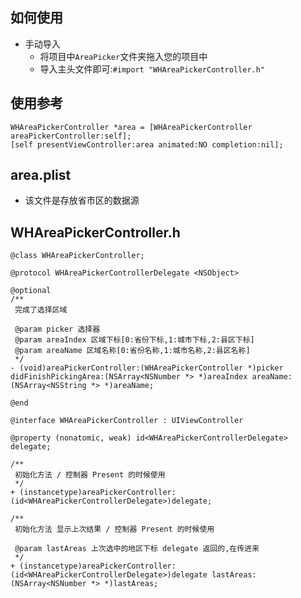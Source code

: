 ## 如何使用
* 手动导入
    * 将项目中`AreaPicker`文件夹拖入您的项目中
    * 导入主头文件即可:`#import "WHAreaPickerController.h"`

## 使用参考
```oc
WHAreaPickerController *area = [WHAreaPickerController areaPickerController:self];
[self presentViewController:area animated:NO completion:nil];
```

## area.plist
* 该文件是存放省市区的数据源

## WHAreaPickerController.h
```oc
@class WHAreaPickerController;

@protocol WHAreaPickerControllerDelegate <NSObject>

@optional
/**
 完成了选择区域

 @param picker 选择器
 @param areaIndex 区域下标[0:省份下标,1:城市下标,2:县区下标]
 @param areaName 区域名称[0:省份名称,1:城市名称,2:县区名称]
 */
- (void)areaPickerController:(WHAreaPickerController *)picker didFinishPickingArea:(NSArray<NSNumber *> *)areaIndex areaName:(NSArray<NSString *> *)areaName;

@end

@interface WHAreaPickerController : UIViewController

@property (nonatomic, weak) id<WHAreaPickerControllerDelegate> delegate;

/**
 初始化方法 / 控制器 Present 的时候使用
 */
+ (instancetype)areaPickerController:(id<WHAreaPickerControllerDelegate>)delegate;

/**
 初始化方法 显示上次结果 / 控制器 Present 的时候使用
 
 @param lastAreas 上次选中的地区下标 delegate 返回的,在传进来
 */
+ (instancetype)areaPickerController:(id<WHAreaPickerControllerDelegate>)delegate lastAreas:(NSArray<NSNumber *> *)lastAreas;
```
